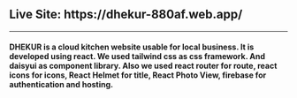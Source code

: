 <h2>Live Site: https://dhekur-880af.web.app/</h2>
<hr>
<h4>
DHEKUR is a cloud kitchen website usable for local business. It is developed using react. We used tailwind css as css framework. And daisyui as component library. Also we used react router for route, react icons for icons, React Helmet for title, React Photo View, firebase for authentication and hosting.
</h4>
